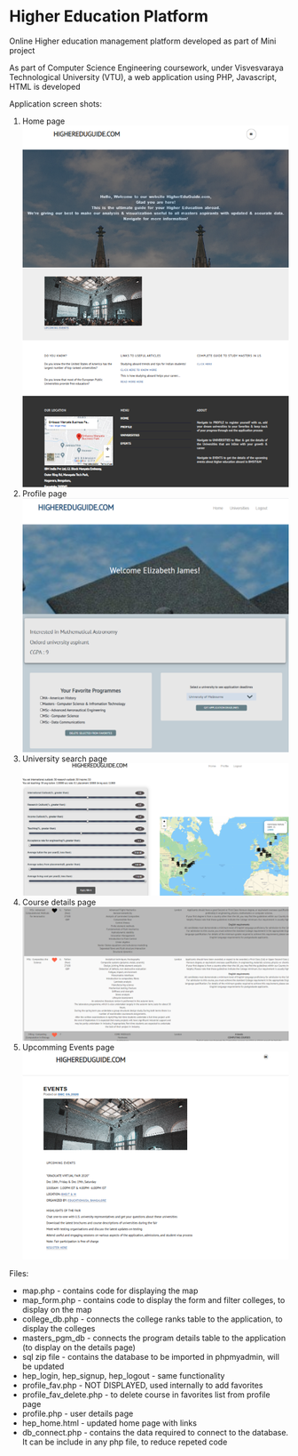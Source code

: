 # Higher Education Platform
Online Higher education management platform developed as part of Mini project

As part of Computer Science Engineering coursework, under Visvesvaraya Technological University (VTU), a web application using PHP, Javascript, HTML is developed

Application screen shots:
1. Home page
![Home page](mini_proj/home.PNG)
2. Profile page
![profile page](profile.PNG)
3. University search page
![university page](mini_proj/map3.PNG)
4. Course details page
![course page](mini_proj/details_selectfav.PNG)
5. Upcomming Events page
![events page](mini_proj/events_crop.PNG)


Files: 
* map.php - contains code for displaying the map
* map_form.php - contains code to display the form and filter colleges, to display on the map
* college_db.php - connects the college ranks table to the application, to display the colleges
* masters_pgm_db - connects the program details table to the application (to display on the details page)
* sql zip file - contains the database to be imported in phpmyadmin, will be updated
* hep_login, hep_signup, hep_logout - same functionality
* profile_fav.php - NOT DISPLAYED, used internally to add favorites
* profile_fav_delete.php - to delete course in favorites list from profile page
* profile.php - user details page
* hep_home.html - updated home page with links
* db_connect.php - contains the data required to connect to the database. It can be include in any php file, to reduce repeted code

